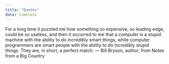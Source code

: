 ```yaml
---
title: "Quotes"
date: timeless
--- 
```

  
For a long time it puzzled me how something so expensive, so leading edge, could be so useless, and then it occurred to me that a computer is a stupid machine with the ability to do incredibly smart things, while computer programmers are smart people with the ability to do incredibly stupid things. They are, in short, a perfect match.
— Bill Bryson, author, from Notes from a Big Country  
  
